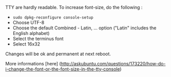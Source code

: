 TTY are hardly readable. To increase font-size, do the following :

 - ``sudo dpkg-reconfigure console-setup``
 - Choose UTF-8
 - Choose the default Combined - Latin, ... option ("Latin" includes the English alphabet)
 - Select the terminus font
 - Select 16x32
 
Changes will be ok and permanent at next reboot.

More informations [here] (http://askubuntu.com/questions/173220/how-do-i-change-the-font-or-the-font-size-in-the-tty-console)

